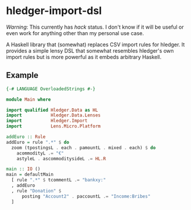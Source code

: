 # hledger-import-dsl

*Warning*: This currently has *hack* status. I don't know if it will
be useful or even work for anything other than my personal use case.

A Haskell library that (somewhat) replaces CSV import rules for
hledger. It provides a simple lensy DSL that somewhat resembles
hledger's own import rules but is more powerful as it embeds arbitrary
Haskell.

## Example

```haskell
{-# LANGUAGE OverloadedStrings #-}

module Main where

import qualified Hledger.Data as HL
import           Hledger.Data.Lenses
import           Hledger.Import
import           Lens.Micro.Platform

addEuro :: Rule
addEuro = rule ".*" $ do
  zoom (tpostingsL . each . pamountL . mixed . each) $ do
    acommodityL .= "€"
    astyleL . ascommoditysideL .= HL.R

main :: IO ()
main = defaultMain
  [ rule ".*" $ tcommentL .= "bankxy:"
  , addEuro
  , rule "Donation" $
      posting "Account2" . paccountL .= "Income:Bribes"
  ]
```
